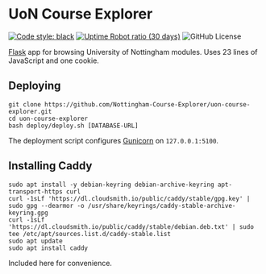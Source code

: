 # UoN Course Explorer
[![Code style: black](https://img.shields.io/badge/code%20style-black-000000.svg)](https://github.com/psf/black)
[![Uptime Robot ratio (30 days)](https://img.shields.io/uptimerobot/ratio/m797149454-d093364e38df45d848992fe4)](https://stats.uptimerobot.com/GmxX1fWvAM)
![GitHub License](https://img.shields.io/github/license/Nottingham-Course-Explorer/uon-course-explorer)

[Flask](https://flask.palletsprojects.com/) app for browsing University of Nottingham modules.
Uses 23 lines of JavaScript and one cookie.

## Deploying
```
git clone https://github.com/Nottingham-Course-Explorer/uon-course-explorer.git
cd uon-course-explorer
bash deploy/deploy.sh [DATABASE-URL]
```
The deployment script configures [Gunicorn](https://gunicorn.org/) on `127.0.0.1:5100`.

## Installing Caddy
```
sudo apt install -y debian-keyring debian-archive-keyring apt-transport-https curl
curl -1sLf 'https://dl.cloudsmith.io/public/caddy/stable/gpg.key' | sudo gpg --dearmor -o /usr/share/keyrings/caddy-stable-archive-keyring.gpg
curl -1sLf 'https://dl.cloudsmith.io/public/caddy/stable/debian.deb.txt' | sudo tee /etc/apt/sources.list.d/caddy-stable.list
sudo apt update
sudo apt install caddy
```
Included here for convenience.

